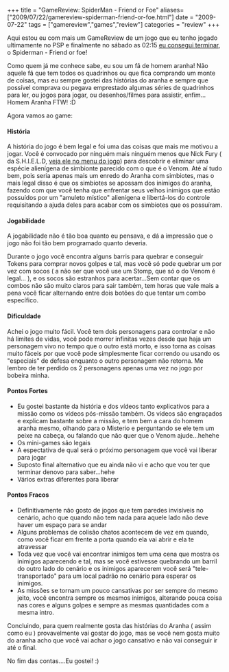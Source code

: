 +++
title = "GameReview: SpiderMan - Friend or Foe"
aliases=["2009/07/22/gamereview-spiderman-friend-or-foe.html"]
date = "2009-07-22"
tags = ["gamereview","games","review"]
categories = "review"
+++

Aqui estou eu com mais um GameReview de um jogo que eu tenho jogado
ultimamente no PSP e finalmente no sábado as 02:15
[eu consegui terminar](http://pothix.com/blog/wp-content/uploads/2009/07/moto_0690.jpg "Tela de créditos do Jogo"),
o Spiderman - Friend or foe!

Como quem já me conhece sabe, eu sou um fã de homem aranha! Não aquele
fã que tem todos os quadrinhos ou que fica comprando um monte de
coisas, mas eu sempre gostei das histórias do aranha e sempre que
possível comprava ou pegava emprestado algumas séries de quadrinhos
para ler, ou jogos para jogar, ou desenhos/filmes para assistir,
enfim... Homem Aranha FTW! :D

Agora vamos ao game:

#### História

A história do jogo é bem legal e foi uma das coisas que mais me
motivou a jogar. Você é convocado por ninguém mais ninguém menos que
Nick Fury ( da S.H.I.E.L.D,
[veja ele no menu do jogo](http://pothix.com/blog/wp-content/uploads/2009/07/moto_0692.jpg "Nick Fury no menu do SpiderMan - Friend or Foe"))
para descobrir e eliminar uma espécie alienígena de simbionte parecido
com o que é o Venom. Até aí tudo bem, pois seria apenas mais um enredo
do Aranha com simbiotes, mas o mais legal disso é que os simbiotes se
apossam dos inimigos do aranha, fazendo com que você tenha que
enfrentar seus velhos inimigos que estão possuídos por um "amuleto
místico" alienígena e libertá-los do controle requisitando a ajuda
deles para acabar com os simbiotes que os possuíram.

#### Jogabilidade

A jogabilidade não é tão boa quanto eu pensava, e dá a impressão que o
jogo não foi tão bem programado quanto deveria.

Durante o jogo você encontra alguns barris para quebrar e conseguir
Tokens para comprar novos golpes e tal, mas você só pode quebrar um
por vez com socos ( a não ser que você use um Stomp, que só o do Venom
é legal... ), e os socos são estranhos para acertar...Sem contar que
os combos não são muito claros para sair também, tem horas que vale
mais a pena você ficar alternando entre dois botões do que tentar um
combo específico.

#### Dificuldade

Achei o jogo muito fácil. Você tem dois personagens para controlar e não há limites de vidas, você pode morrer infinitas vezes desde que haja um personagem vivo no tempo que o outro está morto, e isso torna as coisas muito fáceis por que você pode simplesmente ficar correndo ou usando os "especiais" de defesa enquanto o outro personagem não retorna. Me lembro de ter perdido os 2 personagens apenas uma vez no jogo por bobeira minha.

#### Pontos Fortes

* Eu gostei bastante da história e dos vídeos tanto explicativos para a missão como os vídeos pós-missão também. Os vídeos são engraçados e explicam bastante sobre a missão, e tem bem a cara do homem aranha mesmo, olhando para o Misterio e perguntando se ele tem um peixe na cabeça, ou falando que não quer que o Venom ajude...hehehe
* Os mini-games são legais
* A espectativa de qual será o próximo personagem que você vai liberar para jogar
* Suposto final alternativo que eu ainda não vi e acho que vou ter que terminar denovo para saber...hehe
* Vários extras diferentes para liberar

#### Pontos Fracos

* Definitivamente não gosto de jogos que tem paredes invisíveis no cenário, acho que quando não tem nada para aquele lado não deve haver um espaço para se andar
* Alguns problemas de colisão chatos acontecem de vez em quando, como você ficar em frente a porta quando ela vai abrir e ela te atravessar
* Toda vez que você vai encontrar inimigos tem uma cena que mostra os inimigos aparecendo e tal, mas se você estivesse quebrando um barril do outro lado do cenário e os inimigos aparecerem você será "tele-transportado" para um local padrão no cenário para esperar os inimigos.
* As missões se tornam um pouco cansativas por ser sempre do mesmo jeito, você encontra sempre os mesmos inimigos, alterando pouca coisa nas cores e alguns golpes e sempre as mesmas quantidades com a mesma intro.

Concluindo, para quem realmente gosta das histórias do Aranha ( assim
como eu ) provavelmente vai gostar do jogo, mas se você nem gosta
muito do aranha acho que você vai achar o jogo cansativo e não vai
conseguir ir até o final.

No fim das contas....Eu gostei! :)
